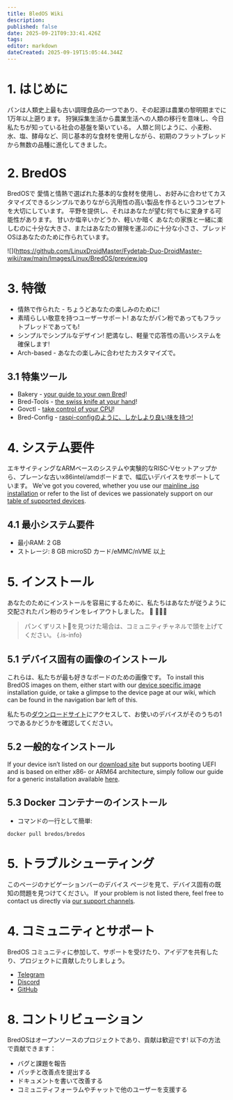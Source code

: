 ```yaml
---
title: BledOS Wiki
description:
published: false
date: 2025-09-21T09:33:41.426Z
tags:
editor: markdown
dateCreated: 2025-09-19T15:05:44.344Z
---
```


# 1. はじめに

パンは人類史上最も古い調理食品の一つであり、その起源は農業の黎明期までに1万年以上遡ります。 狩猟採集生活から農業生活への人類の移行を意味し、今日私たちが知っている社会の基盤を築いている。 人類と同じように、小麦粉、水、塩、酵母など、同じ基本的な食材を使用しながら、初期のフラットブレッドから無数の品種に進化してきました。

# 2. BredOS

BredOSで 愛情と情熱で選ばれた基本的な食材を使用し、お好みに合わせてカスタマイズできるシンプルでありながら汎用性の高い製品を作るというコンセプトを大切にしています。 平野を提供し、それはあなたが望む何でもに変身する可能性があります。 甘いか塩辛いかどうか、軽いか暗く あなたの家族と一緒に楽しむのに十分な大きさ、またはあなたの冒険を運ぶのに十分な小ささ、ブレッドOSはあなたのために作られています。

![](https://github.com/LinuxDroidMaster/Fydetab-Duo-DroidMaster-wiki/raw/main/Images/Linux/BredOS/preview.jpg

# 3. 特徴

- 情熱で作られた - ちょうどあなたの楽しみのために!
- 素晴らしい敬意を持つユーザーサポート! あなたがパン粉であってもフラットブレッドであっても!
- シンプルでシンプルなデザイン! 肥満なし、軽量で応答性の高いシステムを確保します!
- Arch-based - あなたの楽しみに合わせたカスタマイズで。

## 3.1 特集ツール

- Bakery - [your guide to your own Bred](/install/first-setup)!
- Bred-Tools - [the swiss knife at your hand](/Tools)!
- Govctl - [take control of your CPU](/how-to/govctl)!
- Bred-Config - [raspi-configのように、しかしより良い味を持つ!](/bredos-config)

# 4. システム要件

エキサイティングなARMベースのシステムや実験的なRISC-Vセットアップから、プレーンな古いx86intel/amdボードまで、幅広いデバイスをサポートしています。 We've got you covered, whether you use our [mainline .iso installation](/install/Installation-with-ISO) or refer to the list of devices we passionately support on our [table of supported devices](/table-of-supported-devices).

## 4.1 最小システム要件

- 最小RAM: 2 GB
- ストレージ: 8 GB microSD カード/eMMC/nVME 以上

# 5. インストール

あなたのためにインストールを容易にするために、私たちはあなたが従うように交配されたパン粉のラインをレイアウトしました。 🍞 🔸🔸🔸

> パンくずリスト🔸を見つけた場合は、コミュニティチャネルで頭を上げてください。
> {.is-info}

## 5.1 デバイス固有の画像のインストール

これらは、私たちが最も好きなボードのための画像です。 To install this BredOS images on them, either start with our [device specific image](/install/device-specific-image) installation guide, or take a glimpse to the device page at our wiki, which can be found in the navigation bar left of this.

私たちの[ダウンロードサイト](https://bredos.org/download.html)にアクセスして、お使いのデバイスがそのうちの1つであるかどうかを確認してください。

## 5.2 一般的なインストール

If your device isn’t listed on our [download site](https://bredos.org/download.html) but supports booting UEFI and is based on either x86- or ARM64 architecture, simply follow our guide for a generic installation available [here](/install/Installation-with-ISO).

## 5.3 Docker コンテナーのインストール

- コマンドの一行として簡単:

```
docker pull bredos/bredos
```

# 5. トラブルシューティング

このページのナビゲーションバーのデバイス ページを見て、デバイス固有の既知の問題を見つけてください。 If your problem is not listed there, feel free to contact us directly via [our support channels](#h-7-community-and-support).

# 4. コミュニティとサポート

BredOS コミュニティに参加して、サポートを受けたり、アイデアを共有したり、プロジェクトに貢献したりしましょう。

- [Telegram](https://t.me/bredoslinux)
- [Discord](https://discord.gg/jwhxuyKXaa)
- [GitHub](http://github.com/BredOS)

# 8. コントリビューション

BredOSはオープンソースのプロジェクトであり、貢献は歓迎です! 以下の方法で貢献できます：

- バグと課題を報告
- パッチと改善点を提出する
- ドキュメントを書いて改善する
- コミュニティフォーラムやチャットで他のユーザーを支援する